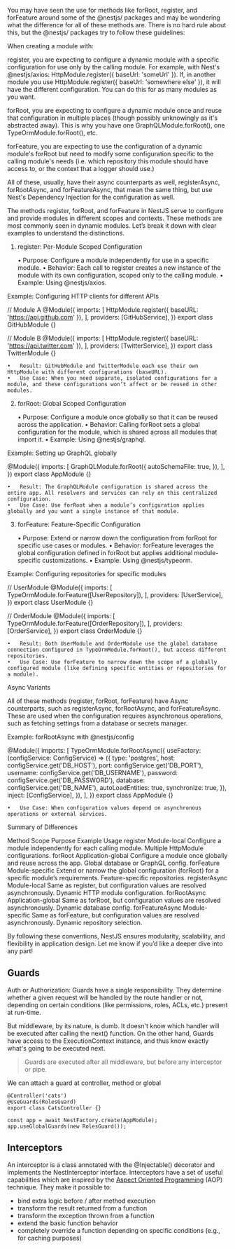 You may have seen the use for methods like forRoot, register, and forFeature around some of the @nestjs/ packages and may be wondering what the difference for all of these methods are. There is no hard rule about this, but the @nestjs/ packages try to follow these guidelines:

When creating a module with:

register, you are expecting to configure a dynamic module with a specific configuration for use only by the calling module. For example, with Nest's @nestjs/axios: HttpModule.register({ baseUrl: 'someUrl' }). If, in another module you use HttpModule.register({ baseUrl: 'somewhere else' }), it will have the different configuration. You can do this for as many modules as you want.

forRoot, you are expecting to configure a dynamic module once and reuse that configuration in multiple places (though possibly unknowingly as it's abstracted away). This is why you have one GraphQLModule.forRoot(), one TypeOrmModule.forRoot(), etc.

forFeature, you are expecting to use the configuration of a dynamic module's forRoot but need to modify some configuration specific to the calling module's needs (i.e. which repository this module should have access to, or the context that a logger should use.)

All of these, usually, have their async counterparts as well, registerAsync, forRootAsync, and forFeatureAsync, that mean the same thing, but use Nest's Dependency Injection for the configuration as well.

The methods register, forRoot, and forFeature in NestJS serve to configure and provide modules in different scopes and contexts. These methods are most commonly seen in dynamic modules. Let’s break it down with clear examples to understand the distinctions.

1. register: Per-Module Scoped Configuration

   • Purpose: Configure a module independently for use in a specific module.
   • Behavior: Each call to register creates a new instance of the module with its own configuration, scoped only to the calling module.
   • Example: Using @nestjs/axios.

Example: Configuring HTTP clients for different APIs

// Module A
@Module({
imports: [
HttpModule.register({ baseURL: 'https://api.github.com' }),
],
providers: [GitHubService],
})
export class GitHubModule {}

// Module B
@Module({
imports: [
HttpModule.register({ baseURL: 'https://api.twitter.com' }),
],
providers: [TwitterService],
})
export class TwitterModule {}

    •	Result: GitHubModule and TwitterModule each use their own HttpModule with different configurations (baseURL).
    •	Use Case: When you need separate, isolated configurations for a module, and these configurations won’t affect or be reused in other modules.

2. forRoot: Global Scoped Configuration

   • Purpose: Configure a module once globally so that it can be reused across the application.
   • Behavior: Calling forRoot sets a global configuration for the module, which is shared across all modules that import it.
   • Example: Using @nestjs/graphql.

Example: Setting up GraphQL globally

@Module({
imports: [
GraphQLModule.forRoot({
autoSchemaFile: true,
}),
],
})
export class AppModule {}

    •	Result: The GraphQLModule configuration is shared across the entire app. All resolvers and services can rely on this centralized configuration.
    •	Use Case: Use forRoot when a module’s configuration applies globally and you want a single instance of that module.

3. forFeature: Feature-Specific Configuration

   • Purpose: Extend or narrow down the configuration from forRoot for specific use cases or modules.
   • Behavior: forFeature leverages the global configuration defined in forRoot but applies additional module-specific customizations.
   • Example: Using @nestjs/typeorm.

Example: Configuring repositories for specific modules

// UserModule
@Module({
imports: [
TypeOrmModule.forFeature([UserRepository]),
],
providers: [UserService],
})
export class UserModule {}

// OrderModule
@Module({
imports: [
TypeOrmModule.forFeature([OrderRepository]),
],
providers: [OrderService],
})
export class OrderModule {}

    •	Result: Both UserModule and OrderModule use the global database connection configured in TypeOrmModule.forRoot(), but access different repositories.
    •	Use Case: Use forFeature to narrow down the scope of a globally configured module (like defining specific entities or repositories for a module).

Async Variants

All of these methods (register, forRoot, forFeature) have Async counterparts, such as registerAsync, forRootAsync, and forFeatureAsync. These are used when the configuration requires asynchronous operations, such as fetching settings from a database or secrets manager.

Example: forRootAsync with @nestjs/config

@Module({
imports: [
TypeOrmModule.forRootAsync({
useFactory: (configService: ConfigService) => ({
type: 'postgres',
host: configService.get('DB_HOST'),
port: configService.get('DB_PORT'),
username: configService.get('DB_USERNAME'),
password: configService.get('DB_PASSWORD'),
database: configService.get('DB_NAME'),
autoLoadEntities: true,
synchronize: true,
}),
inject: [ConfigService],
}),
],
})
export class AppModule {}

    •	Use Case: When configuration values depend on asynchronous operations or external services.

Summary of Differences

Method Scope Purpose Example Usage
register Module-local Configure a module independently for each calling module. Multiple HttpModule configurations.
forRoot Application-global Configure a module once globally and reuse across the app. Global database or GraphQL config.
forFeature Module-specific Extend or narrow the global configuration (forRoot) for a specific module’s requirements. Feature-specific repositories.
registerAsync Module-local Same as register, but configuration values are resolved asynchronously. Dynamic HTTP module configuration.
forRootAsync Application-global Same as forRoot, but configuration values are resolved asynchronously. Dynamic database config.
forFeatureAsync Module-specific Same as forFeature, but configuration values are resolved asynchronously. Dynamic repository selection.

By following these conventions, NestJS ensures modularity, scalability, and flexibility in application design. Let me know if you’d like a deeper dive into any part!

## Guards

Auth or Authorization: Guards have a single responsibility. They determine whether a given request will be handled by the route handler or not, depending on certain conditions (like permissions, roles, ACLs, etc.) present at run-time.

But middleware, by its nature, is dumb. It doesn't know which handler will be executed after calling the next() function. On the other hand, Guards have access to the ExecutionContext instance, and thus know exactly what's going to be executed next.

> Guards are executed after all middleware, but before any interceptor or pipe.

We can attach a guard at controller, method or global

```
@Controller('cats')
@UseGuards(RolesGuard)
export class CatsController {}
```

```
const app = await NestFactory.create(AppModule);
app.useGlobalGuards(new RolesGuard());
```

## Interceptors

An interceptor is a class annotated with the @Injectable() decorator and implements the NestInterceptor interface.
Interceptors have a set of useful capabilities which are inspired by the [Aspect Oriented Programming](https://en.wikipedia.org/wiki/Aspect-oriented_programming) (AOP) technique. They make it possible to:

- bind extra logic before / after method execution
- transform the result returned from a function
- transform the exception thrown from a function
- extend the basic function behavior
- completely override a function depending on specific conditions (e.g., for caching purposes)
